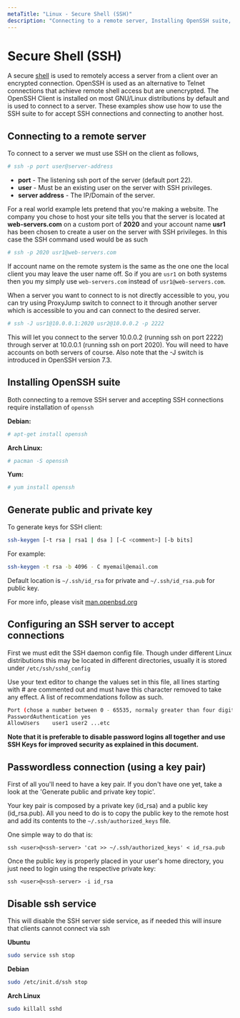 ```yaml
---
metaTitle: "Linux - Secure Shell (SSH)"
description: "Connecting to a remote server, Installing OpenSSH suite, Generate public and private key, Configuring an SSH server to accept connections, Passwordless connection (using a key pair), Disable ssh service"
---
```


# Secure Shell (SSH)


A secure [shell](https://stackoverflow.com/documentation/linux/2731/shell) is used to remotely access a server from a client over an encrypted connection. OpenSSH is used as an alternative to Telnet connections that achieve remote shell access but are unencrypted. The OpenSSH Client is installed on most GNU/Linux distributions by default and is used to connect to a server. These examples show use how to use the SSH suite to for accept SSH connections and connecting to another host.



## Connecting to a remote server


To connect to a server we must use SSH on the client as follows,

```bash
# ssh -p port user@server-address

```


- **port** - The listening ssh port of the server (default port 22).
- **user** - Must be an existing user on the server with SSH privileges.
- **server address** - The IP/Domain of the server.

For a real world example lets pretend that you're making a website. The company you chose to host your site tells you that the server is located at **web-servers.com** on a custom port of **2020** and your account name **usr1** has been chosen to create a user on the server with SSH privileges. In this case the SSH command used would be as such

```bash
# ssh -p 2020 usr1@web-servers.com

```

If account name on the remote system is the same as the one one the local client you may leave the user name off. So if you are `usr1` on both systems then you my simply use `web-servers.com` instead of `usr1@web-servers.com`.

When a server you want to connect to is not directly accessible to you, you can try using ProxyJump switch to connect to it through another server which is accessible to you and can connect to the desired server.

```bash
# ssh -J usr1@10.0.0.1:2020 usr2@10.0.0.2 -p 2222

```

This will let you connect to the server 10.0.0.2 (running ssh on port 2222) through server at 10.0.0.1 (running ssh on port 2020). You will need to have accounts on both servers of course. Also note that the -J switch is introduced in OpenSSH version 7.3.



## Installing OpenSSH suite


Both connecting to a remove SSH server and accepting SSH connections require installation of `openssh`

**Debian:**

```bash
# apt-get install openssh

```

**Arch Linux:**

```bash
# pacman -S openssh

```

**Yum:**

```bash
# yum install openssh

```



## Generate public and private key


To generate keys for SSH client:

```bash
ssh-keygen [-t rsa | rsa1 | dsa ] [-C <comment>] [-b bits]

```

For example:

```bash
ssh-keygen -t rsa -b 4096 - C myemail@email.com

```

Default location is `~/.ssh/id_rsa` for private and `~/.ssh/id_rsa.pub` for public key.

For more info, please visit [man.openbsd.org](http://man.openbsd.org/OpenBSD-current/man1/ssh-keygen.1)



## Configuring an SSH server to accept connections


First we must edit the SSH daemon config file. Though under different Linux distributions this may be located in different directories, usually it is stored under `/etc/ssh/sshd_config`

Use your text editor to change the values set in this file, all lines starting with # are commented out and must have this character removed to take any effect. A list of recommendations follow as such.

```bash
Port (chose a number between 0 - 65535, normaly greater than four digits)
PasswordAuthentication yes
AllowUsers    user1 user2 ...etc

```

**Note that it is preferable to disable password logins all together and use SSH Keys for improved security as explained in this document.**



## Passwordless connection (using a key pair)


First of all you'll need to have a key pair. If you don't have one yet, take a look at the 'Generate public and private key topic'.

Your key pair is composed by a private key (id_rsa) and a public key (id_rsa.pub). All you need to do is to copy the public key to the remote host and add its contents to the `~/.ssh/authorized_keys` file.

One simple way to do that is:

`ssh <user>@<ssh-server> 'cat >> ~/.ssh/authorized_keys' < id_rsa.pub`

Once the public key is properly placed in your user's home directory, you just need to login using the respective private key:

`ssh <user>@<ssh-server> -i id_rsa`



## Disable ssh service


This will disable the SSH server side service, as if needed this will insure that clients cannot connect via ssh

**Ubuntu**

```bash
sudo service ssh stop

```

**Debian**

```bash
sudo /etc/init.d/ssh stop

```

**Arch Linux**

```bash
sudo killall sshd

```


